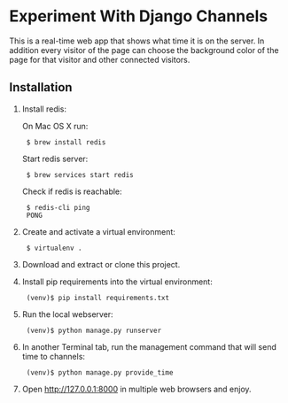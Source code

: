 # Experiment With Django Channels

This is a real-time web app that shows what time it is on the server.
In addition every visitor of the page can choose the background color of the page for that visitor and other connected visitors.

## Installation

1. Install redis:
    
    On Mac OS X run:
    
        $ brew install redis
        
    Start redis server:
    
        $ brew services start redis
        
    Check if redis is reachable:
    
        $ redis-cli ping
        PONG

2. Create and activate a virtual environment:

        $ virtualenv .

3. Download and extract or clone this project.

4. Install pip requirements into the virtual environment:
        
        (venv)$ pip install requirements.txt

5. Run the local webserver:

        (venv)$ python manage.py runserver

6. In another Terminal tab, run the management command that will send time to channels:

        (venv)$ python manage.py provide_time

7. Open http://127.0.0.1:8000 in multiple web browsers and enjoy.

